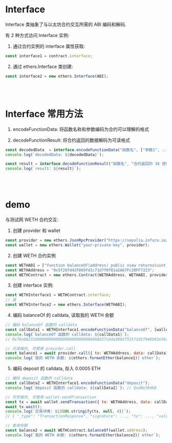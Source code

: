 # Interface

Interface 类抽象了与以太坊合约交互所需的 ABI 编码和解码.

有 2 种方式访问 Interface 实例:

1. 通过合约实例的 interface 属性获取:

```js
const interface1 = contract.interface;
```

2. 通过 ethers.Interface 类创建:

```js
const interface2 = new ethers.Interface(ABI);
```

<br><br>

# Interface 常用方法

1. encodeFunctionData: 将函数名称和参数编码为合约可以理解的格式

2. decodeFunctionResult: 将合约返回的数据解码为可读格式

```js
const decodedData  = interface.encodeFunctionData("函数名", ["参数1", ...]);
console.log(`decodedData: ${decodedData}`);

const result = interface.decodeFunctionResult("函数名", "合约返回的 16 进制数据");
console.log(`result: ${result}`);
```

<br><br>

# demo

与测试网 WETH 合约交互:

1. 创建 provider 和 wallet

```js
const provider = new ethers.JsonRpcProvider("https://sepolia.infura.io/v3/your-infura-id");
const wallet = new ethers.Wallet("your-private-key", provider);
```

2. 创建 WETH 合约实例

```js
const WETHABI = ["function balanceOf(address) public view returns(uint)", "function deposit() public payable"];
const WETHAddress = "0x5f207d42F869fd1c71d7f0f81a2A67Fc20FF7323";
const WETHContract = new ethers.Contract(WETHAddress, WETHABI, provider);
```

3.  创建 interface 实例:

```js
const WETHInterface1 = WETHContract.interface;
// 或
const WETHInterface2 = new ethers.Interface(WETHABI);
```

4. 编码 balanceOf 的 calldata, 读取我的 WETH 余额

```js
// 编码 balanceOf 函数的 calldata
const callData1 = WETHInterface1.encodeFunctionData("balanceOf", [wallet.address]);
console.log(`balanceOf 函数的 calldata: ${callData1}`);
// 0x70a082310000000000000000000000008868b57c6da3865752572d17946b92e562795a08

// 只读操作, 可使用 provider.call
const balance1 = await provider.call({ to: WETHAddress, data: callData1 });
console.log(`我的 WETH 余额: ${ethers.formatEther(balance1)} ether`);
```

5. 编码 deposit 的 calldata, 存入 0.0005 ETH

```js
// 编码 deposit 函数的 calldata
const callData2 = WETHInterface1.encodeFunctionData("deposit");
console.log(`deposit 函数的 calldata: ${callData2}`); // 0xd0e30db0

// 可写操作, 可使用 wallet.sendTransaction
const tx = await wallet.sendTransaction({ to: WETHAddress, data: callData2, value: ethers.parseEther("0.0005") });
await tx.wait();
console.log(`交易详情: ${JSON.stringify(tx, null, 4)}`);
// { "_type": "TransactionResponse", "signature": ..., "to": ..., "value": ..., ... }

// 查询余额
const balance2 = await WETHContract.balanceOf(wallet.address);
console.log(`我的 WETH 余额: ${ethers.formatEther(balance2)} ether`);
```

<br><br>
